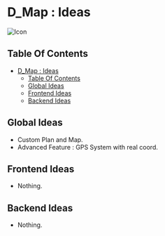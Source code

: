# D_Map : Ideas

![Icon](../icon.png)

## Table Of Contents

- [D\_Map : Ideas](#d_map--ideas)
  - [Table Of Contents](#table-of-contents)
  - [Global Ideas](#global-ideas)
  - [Frontend Ideas](#frontend-ideas)
  - [Backend Ideas](#backend-ideas)

## Global Ideas

- Custom Plan and Map.
- Advanced Feature : GPS System with real coord.

## Frontend Ideas

- Nothing.

## Backend Ideas

- Nothing.
